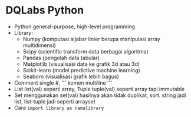 # DQLabs Python

- Python general-purpose, high-level programming
- Library:
  - Numpy (komputasi aljabar linier berupa manipulasi array multidimensi)
  - Scipy (scientific transform data berbagai algoritma)
  - Pandas (pengolah data tabular)
  - Matplotlib (visualisasi data ke grafik 3d atau 3d)
  - Scikit-learn (model predictive machine learning)
  - Seaborn (visualisasi grafik lebih bagus)
- Comment single #, ''' komen multiline '''
- List list(val) seperti array, Tuple tuple(val) seperti array tapi immutable
- Set menggunakan set(val) hasilnya akan tidak duplikat, sort. string jadi list, list-tuple jadi seperti arrayset
- Cara `import library as namalibrary`

